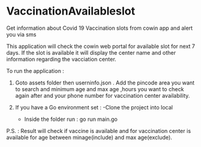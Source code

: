 
# VaccinationAvailableslot
Get information about Covid 19 Vaccination slots from cowin app and alert you via sms

This application will check the cowin web portal for available slot for next 7 days. If the slot is available it will display the center name and other information regarding the vacciation center.

To run the application : 

1. Goto assets folder then userninfo.json . Add the pincode area you want to search and minimum age and max age ,hours you want to check again after and your phone number for vaccination center availability.

2. If you have a Go environment set : 
    -Clone the project into local
    - Inside the folder run : 
        go run main.go 
        

P.S. : Result will check if vaccine is available and for vaccination center is available for age between minage(include) and max age(exclude).
